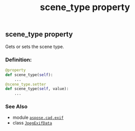 ﻿---
title: scene_type property
second_title: Aspose.CAD for Python via .NET API References
description: 
type: docs
weight: 1130
url: /python-net/aspose.cad.exif/jpegexifdata/scene_type/
is_root: false
---

## scene_type property


Gets or sets the scene type.
### Definition:
```python
@property
def scene_type(self):
    ...
@scene_type.setter
def scene_type(self, value):
    ...
```

### See Also
* module [`aspose.cad.exif`](../../)
* class [`JpegExifData`](/cad/python-net/aspose.cad.exif/jpegexifdata)
